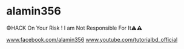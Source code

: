 # alamin356
©HACK On Your Risk ! I am Not Responsible For It⚠️⚠️


www.facebook.com/alamin356
www.youtube.com/tutorialbd_official
